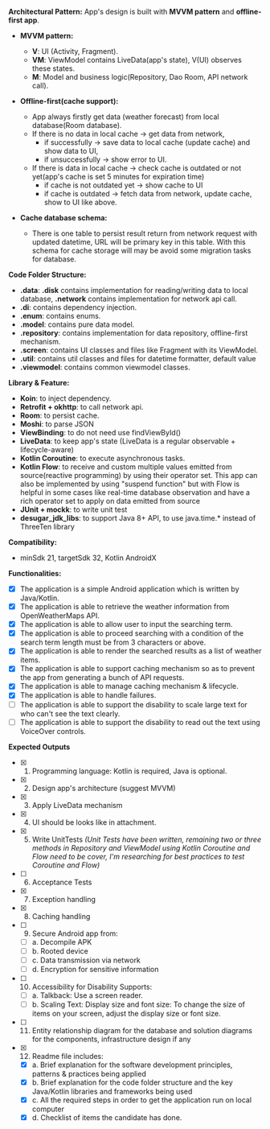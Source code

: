 **Architectural Pattern:**
App's design is built with **MVVM pattern** and **offline-first app**.

- **MVVM pattern:**
  - **V**: UI (Activity, Fragment).
  - **VM**: ViewModel contains LiveData(app's state), V(UI) observes these states.
  - **M**: Model and business logic(Repository, Dao Room, API network call).

- **Offline-first(cache support):**
  - App always firstly get data (weather forecast) from local database(Room database).
  - If there is no data in local cache -> get data from network,
    - if successfully -> save data to local cache (update cache) and show data to UI,
    - if unsuccessfully -> show error to UI.
  - If there is data in local cache -> check cache is outdated or not yet(app's cache is set 5 minutes for expiration time)
    - if cache is not outdated yet -> show cache to UI
    - if cache is outdated -> fetch data from network, update cache, show to UI like above.
- **Cache database schema:**
  - There is one table to persist result return from network request with updated datetime, URL will be primary key in this table. With this schema for cache storage will may be avoid some migration tasks for database.

**Code Folder Structure:**
- **.data**: **.disk** contains implementation for reading/writing data to local database, **.network** contains implementation for network
  api call.
- **.di**: contains dependency injection.
- **.enum**: contains enums.
- **.model**: contains pure data model.
- **.repository**: contains implementation for data repository, offline-first mechanism.
- **.screen**: contains UI classes and files like Fragment with its ViewModel.
- **.util**: contains util classes and files for datetime formatter, default value
- **.viewmodel**: contains common viewmodel classes.

**Library & Feature:**
- **Koin**: to inject dependency.
- **Retrofit + okhttp**: to call network api.
- **Room**: to persist cache.
- **Moshi**: to parse JSON
- **ViewBinding**: to do not need use findViewById()
- **LiveData**: to keep app's state (LiveData is a regular observable + lifecycle-aware)
- **Kotlin Coroutine**: to execute asynchronous tasks.
- **Kotlin Flow**: to receive and custom multiple values emitted from source(reactive programming) by using their operator set. This app
  can also be implemented by using "suspend function" but with Flow is
  helpful in some cases like real-time database observation and have a
  rich operator set to apply on data emitted from source
- **JUnit + mockk**: to write unit test
- **desugar_jdk_libs**: to support Java 8+ API, to use java.time.* instead of ThreeTen library

**Compatibility:**
- minSdk 21, targetSdk 32, Kotlin AndroidX

**Functionalities:**
- [x] The application is a simple Android application which is written by Java/Kotlin.
- [x] The application is able to retrieve the weather information from OpenWeatherMaps API.
- [x] The application is able to allow user to input the searching term.
- [x] The application is able to proceed searching with a condition of the search term length must be from 3 characters or above.
- [x] The application is able to render the searched results as a list of weather items.
- [x] The application is able to support caching mechanism so as to prevent the app from generating a bunch of API requests.
- [x] The application is able to manage caching mechanism & lifecycle.
- [x] The application is able to handle failures.
- [ ] The application is able to support the disability to scale large text for who can't see the text clearly.
- [ ] The application is able to support the disability to read out the text using VoiceOver controls.

**Expected Outputs**
- [x] 1. Programming language: Kotlin is required, Java is optional.
- [x] 2. Design app's architecture (suggest MVVM)
- [x] 3. Apply LiveData mechanism
- [x] 4. UI should be looks like in attachment.
- [x] 5. Write UnitTests *(Unit Tests have been written, remaining two or three methods in Repository and ViewModel using Kotlin Coroutine and Flow need to be cover, I'm researching for best practices to test Coroutine and Flow)*
- [ ] 6. Acceptance Tests
- [x] 7. Exception handling
- [x] 8. Caching handling
- [ ] 9. Secure Android app from:
  - [ ] a. Decompile APK
  - [ ] b. Rooted device
  - [ ] c. Data transmission via network
  - [ ] d. Encryption for sensitive information
- [ ] 10. Accessibility for Disability Supports:
  - [ ] a. Talkback: Use a screen reader.
  - [ ] b. Scaling Text: Display size and font size: To change the size of items on your screen, adjust the display size or font size.
- [ ] 11. Entity relationship diagram for the database and solution diagrams for the components, infrastructure design if any
- [x] 12. Readme file includes:
  - [x] a. Brief explanation for the software development principles, patterns & practices being applied
  - [x] b. Brief explanation for the code folder structure and the key Java/Kotlin libraries and frameworks being used
  - [x] c. All the required steps in order to get the application run on local computer
  - [x] d. Checklist of items the candidate has done.
